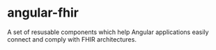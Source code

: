 # angular-fhir
A set of resusable components which help Angular applications easily connect and comply with FHIR architectures.
